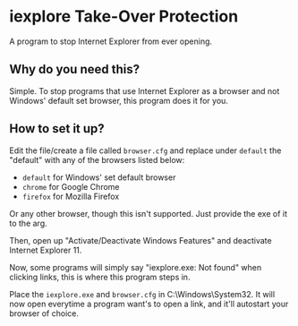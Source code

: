 # iexplore Take-Over Protection
A program to stop Internet Explorer from ever opening.

## Why do you need this?
Simple. To stop programs that use Internet Explorer as a browser and not Windows' default set browser, this program does it for you.

## How to set it up?
Edit the file/create a file called `browser.cfg` and replace under `default` the "default" with any of the browsers listed below:

- `default` for Windows' set default browser
- `chrome` for Google Chrome
- `firefox` for Mozilla Firefox

Or any other browser, though this isn't supported. Just provide the exe of it to the arg.

Then, open up "Activate/Deactivate Windows Features" and deactivate Internet Explorer 11.

Now, some programs will simply say "iexplore.exe: Not found" when clicking links, this is where this program steps in.

Place the `iexplore.exe` and `browser.cfg` in C:\Windows\System32. It will now open everytime a program want's to open a link, and it'll autostart your browser of choice.
